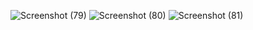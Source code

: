 ![Screenshot (79)](https://user-images.githubusercontent.com/111053985/209286024-3549d7db-7c87-45ad-9e97-577c5cdfe9fa.png)
![Screenshot (80)](https://user-images.githubusercontent.com/111053985/209286368-720e95df-8f4a-485c-8e0d-c1cdcf6fc9c9.png)
![Screenshot (81)](https://user-images.githubusercontent.com/111053985/209286432-3e82e361-5b15-4a0b-9cdd-c070c4efe739.png)
